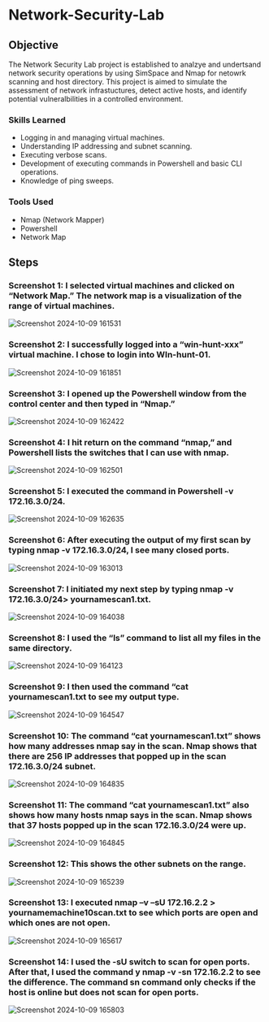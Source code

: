 # Network-Security-Lab

## Objective
The Network Security Lab project is established to analzye and undertsand network security operations by using SimSpace and Nmap for netowrk scanning and host directory. This project is aimed to simulate the assessment of network infrastuctures, detect active hosts, and identify potential vulneralbilities in a controlled environment. 
### Skills Learned
- Logging in and managing virtual machines.
- Understanding IP addressing and subnet scanning.
- Executing verbose scans.
- Development of executing commands in Powershell and basic CLI operations.
- Knowledge of ping sweeps.

### Tools Used
- Nmap (Network Mapper)
- Powershell
- Network Map

## Steps
### Screenshot 1: I selected virtual machines and clicked on “Network Map.” The network map is a visualization of the range of virtual machines.
![Screenshot 2024-10-09 161531](https://github.com/user-attachments/assets/82fa2383-1f86-4274-ac35-0ed299b34522)


### Screenshot 2: I successfully logged into a “win-hunt-xxx” virtual machine. I chose to login into WIn-hunt-01.
![Screenshot 2024-10-09 161851](https://github.com/user-attachments/assets/84cbd2f1-e282-44af-92e6-d89c7e115df2)


### Screenshot 3: I opened up the Powershell window from the control center and then typed in “Nmap.”
![Screenshot 2024-10-09 162422](https://github.com/user-attachments/assets/05a2bce4-043d-4056-8cab-d14cd3fb0b4a)


### Screenshot 4: I hit return on the command “nmap,” and Powershell lists the switches that I can use with nmap.
![Screenshot 2024-10-09 162501](https://github.com/user-attachments/assets/2ba0877b-095c-4291-9e1c-454e438c2901)


### Screenshot 5: I executed the command in Powershell -v 172.16.3.0/24.
![Screenshot 2024-10-09 162635](https://github.com/user-attachments/assets/d12b1be1-f20c-440c-a040-6a3f270229b1)


### Screenshot 6: After executing the output of my first scan by typing nmap -v 172.16.3.0/24, I see many closed ports.
![Screenshot 2024-10-09 163013](https://github.com/user-attachments/assets/1483e36f-2d75-4900-a022-c98ea55977a6)


### Screenshot 7: I initiated my next step by typing nmap -v 172.16.3.0/24> yournamescan1.txt.
![Screenshot 2024-10-09 164038](https://github.com/user-attachments/assets/03b5d400-4478-46c7-bccb-8c64d1c0b819)


### Screenshot 8: I used the “ls” command to list all my files in the same directory.
![Screenshot 2024-10-09 164123](https://github.com/user-attachments/assets/e46a0718-2c7f-4c4a-8964-4ee775a43452)


### Screenshot 9: I then used the command “cat yournamescan1.txt to see my output type.
![Screenshot 2024-10-09 164547](https://github.com/user-attachments/assets/8c5b2865-2f99-4ff2-93ce-c52d7f150627)


### Screenshot 10: The command “cat yournamescan1.txt” shows how many addresses nmap say in the scan. Nmap shows that there are 256 IP addresses that popped up in the scan 172.16.3.0/24 subnet.
![Screenshot 2024-10-09 164835](https://github.com/user-attachments/assets/a2ccbfc3-5ba7-4f30-889f-ca38f08165a0)


### Screenshot 11: The command “cat yournamescan1.txt” also shows how many hosts nmap says in the scan. Nmap shows that 37 hosts popped up in the scan 172.16.3.0/24 were up.
![Screenshot 2024-10-09 164845](https://github.com/user-attachments/assets/2b851bcd-7bfa-4d35-bccf-d3811a3e4e0c)


### Screenshot 12: This shows the other subnets on the range.
![Screenshot 2024-10-09 165239](https://github.com/user-attachments/assets/60ef536d-1ffd-46b4-868d-17045101b31c)


### Screenshot 13: I executed nmap –v –sU 172.16.2.2 > yournamemachine10scan.txt to see which ports are open and which ones are not open.
![Screenshot 2024-10-09 165617](https://github.com/user-attachments/assets/99887a30-2244-45bc-afa0-3cfd046efc13)


### Screenshot 14: I used the -sU switch to scan for open ports. After that, I used the command y nmap -v -sn 172.16.2.2 to see the difference. The command sn command only checks if the host is online but does not scan for open ports.
![Screenshot 2024-10-09 165803](https://github.com/user-attachments/assets/0dc9a5dc-8351-4c36-accf-8d71b6f90f12)
